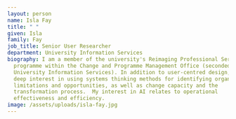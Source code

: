 ```yaml
---
layout: person
name: Isla Fay
title: " "
given: Isla
family: Fay
job_title: Senior User Researcher
department: University Information Services
biography: I am a member of the university's Reimaging Professional Services
  programme within the Change and Programme Management Office (seconded from
  University Information Services). In addition to user-centred design, I have a
  deep interest in using systems thinking methods for identifying organisational
  limitations and opportunities, as well as change capacity and the
  transformation process.  My interest in AI relates to operational
  effectiveness and efficiency.
image: /assets/uploads/isla-fay.jpg
---
```

